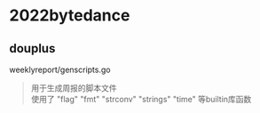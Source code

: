 # 2022bytedance

## douplus

weeklyreport/genscripts.go
> 用于生成周报的脚本文件       
> 使用了 "flag" "fmt" "strconv" "strings" "time" 等builtin库函数

